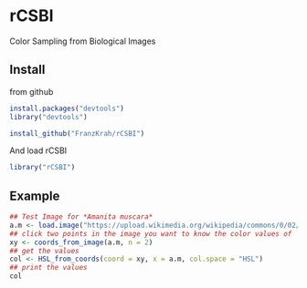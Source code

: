 # rCSBI
Color Sampling from Biological Images

## Install

from github
```r
install.packages("devtools")
library("devtools")

install_github("FranzKrah/rCSBI")
```
And load rCSBI
```r
library("rCSBI")
```


## Example
```r
## Test Image for *Amanita muscara*
a.m <- load.image("https://upload.wikimedia.org/wikipedia/commons/0/02/2006-10-25_Amanita_muscaria_crop.jpg")
## click two points in the image you want to know the color values of
xy <- coords_from_image(a.m, n = 2)
## get the values
col <- HSL_from_coords(coord = xy, x = a.m, col.space = "HSL")
## print the values
col
```
